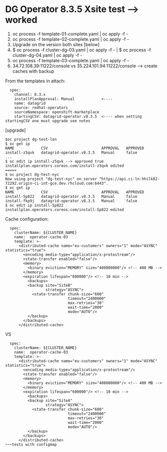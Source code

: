 DG Operator 8.3.5 Xsite test --> worked
===========================

1. oc process -f template-01-complete.yaml | oc apply -f -
2. oc process -f template-02-complete.yaml | oc apply -f -
3. Upgrade on the version both sites [below]
4. $ oc process -f cluster-dg-03.yaml | oc apply -f - | $ oc process -f cluster-dg-04.yaml | oc apply -f -
5. oc process -f template-03-complete.yaml | oc apply -f -
6. 34.72.108.39:11222/console vs 35.224.101.94:11222/console --> create caches with backup

From the templates in attach:
~~~
  spec:
    channel: 8.3.x
    installPlanApproval: Manual            <----
    name: datagrid
    source: redhat-operators
    sourceNamespace: openshift-marketplace 
    startingCSV: datagrid-operator.v8.3.5  <---- when setting startingCSV one must upgrade see notes
~~~


[upgrade]
~~~
$oc project dg-test-lon
$ oc get ip
NAME            CSV                        APPROVAL   APPROVED
install-z5qvk   datagrid-operator.v8.3.5   Manual     false
...
$ oc edit ip install-z5qvk --> approved true
installplan.operators.coreos.com/install-z5qvk edited
=====
$ oc project dg-test-nyc
Now using project "dg-test-nyc" on server "https://api.ci-ln-hhilk82-72292.origin-ci-int-gce.dev.rhcloud.com:6443".
$ oc get ip
NAME            CSV                        APPROVAL   APPROVED
install-5p822   datagrid-operator.v8.3.5   Manual     false
install-fkp9j   datagrid-operator.v8.3.5   Manual     false
$ oc edit ip install-5p822
installplan.operators.coreos.com/install-5p822 edited
~~~


Cache configuration:

~~~
  spec:
    clusterName: ${CLUSTER_NAME}
    name:  operator-cache-03
    template: >-
      <distributed-cache name="eu-customers" owners="1" mode="ASYNC" statistics="true">
        <encoding media-type="application/x-protostream"/>
        <state-transfer enabled="false"/>
        <memory>
          <binary eviction="MEMORY" size="400000000"/> <!-- 400 MB -->
        </memory>
        <expiration lifespan="600000"/> <!-- 10 min -->
          <backups>
          <backup site="SiteB"
                  strategy="ASYNC">
            <state-transfer chunk-size="600"
                            timeout="2400000"
                            max-retries="30"
                            wait-time="2000"
                            mode="AUTO"/>
          </backup>
        </backups>
      </distributed-cache>
~~~ 

VS
~~~
  spec:
    clusterName: ${CLUSTER_NAME}
    name:  operator-cache-03
    template: >-
      <distributed-cache name="eu-customers" owners="1" mode="ASYNC" statistics="true">
        <encoding media-type="application/x-protostream"/>
        <state-transfer enabled="false"/>
        <memory>
          <binary eviction="MEMORY" size="400000000"/> <!-- 400 MB -->
        </memory>
        <expiration lifespan="600000"/> <!-- 10 min -->
          <backups>
          <backup site="SiteA"
                  strategy="ASYNC">
            <state-transfer chunk-size="600"
                            timeout="2400000"
                            max-retries="30"
                            wait-time="2000"
                            mode="AUTO"/>
          </backup>
        </backups>
      </distributed-cache>
~~~tests with configmap
